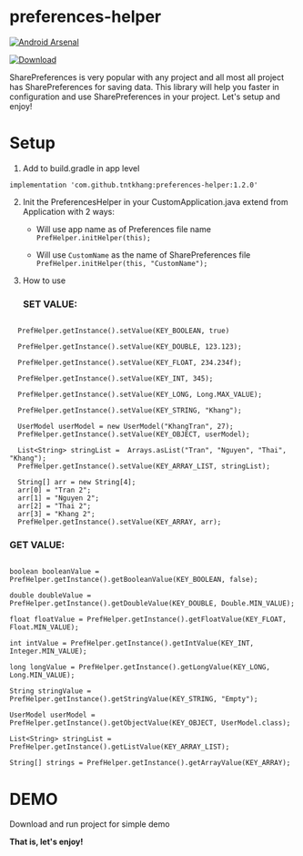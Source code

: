 # preferences-helper

[![Android Arsenal]( https://img.shields.io/badge/Android%20Arsenal-PreferencesHelper-green.svg?style=flat )]( https://android-arsenal.com/details/1/6595 )

[ ![Download](https://api.bintray.com/packages/tntkhang/maven/preferences-helper/images/download.svg) ](https://bintray.com/tntkhang/maven/preferences-helper/_latestVersion)

SharePreferences is very popular with any project and all most all project has SharePreferences for saving data. This library will help you faster in configuration and use SharePreferences in your project. Let's setup and enjoy!

# Setup
1. Add to build.gradle in app level
```
implementation 'com.github.tntkhang:preferences-helper:1.2.0'
```


2. Init the PreferencesHelper in your CustomApplication.java extend from Application with 2 ways:
   
   - Will use app name as of Preferences file name ```PrefHelper.initHelper(this);```
   
   - Will use ```CustomName``` as the name of SharePreferences file ```PrefHelper.initHelper(this, "CustomName");```
   
3. How to use

   ### SET VALUE:
```
   
  PrefHelper.getInstance().setValue(KEY_BOOLEAN, true)

  PrefHelper.getInstance().setValue(KEY_DOUBLE, 123.123);
  
  PrefHelper.getInstance().setValue(KEY_FLOAT, 234.234f);
  
  PrefHelper.getInstance().setValue(KEY_INT, 345);
  
  PrefHelper.getInstance().setValue(KEY_LONG, Long.MAX_VALUE);
  
  PrefHelper.getInstance().setValue(KEY_STRING, "Khang");

  UserModel userModel = new UserModel("KhangTran", 27);
  PrefHelper.getInstance().setValue(KEY_OBJECT, userModel);

  List<String> stringList =  Arrays.asList("Tran", "Nguyen", "Thai", "Khang");
  PrefHelper.getInstance().setValue(KEY_ARRAY_LIST, stringList);

  String[] arr = new String[4];
  arr[0] = "Tran 2";
  arr[1] = "Nguyen 2";
  arr[2] = "Thai 2";
  arr[3] = "Khang 2";
  PrefHelper.getInstance().setValue(KEY_ARRAY, arr);
   ```
   
   ### GET VALUE:
   
  ``` 
   
  boolean booleanValue = PrefHelper.getInstance().getBooleanValue(KEY_BOOLEAN, false);
  
  double doubleValue = PrefHelper.getInstance().getDoubleValue(KEY_DOUBLE, Double.MIN_VALUE);
  
  float floatValue = PrefHelper.getInstance().getFloatValue(KEY_FLOAT, Float.MIN_VALUE);
  
  int intValue = PrefHelper.getInstance().getIntValue(KEY_INT, Integer.MIN_VALUE);
  
  long longValue = PrefHelper.getInstance().getLongValue(KEY_LONG, Long.MIN_VALUE);
  
  String stringValue = PrefHelper.getInstance().getStringValue(KEY_STRING, "Empty");
  
  UserModel userModel = PrefHelper.getInstance().getObjectValue(KEY_OBJECT, UserModel.class);
  
  List<String> stringList = PrefHelper.getInstance().getListValue(KEY_ARRAY_LIST);
  
  String[] strings = PrefHelper.getInstance().getArrayValue(KEY_ARRAY);
  
   ```
   # DEMO

   Download and run project for simple demo

   **That is, let's enjoy!**
